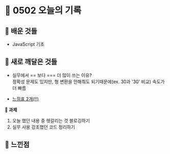 # 🧸 0502 오늘의 기록
## 💙 배운 것들
* JavaScript 기초

## 💚 새로 깨달은 것들
* 실무에서 == 보다 === 더 많이 쓰는 이유?   
정확성 문제도 있지만, 형 변환을 안해줘도 되기때문에(ex. 30과 '30' 비교) 속도가 더 빠름

* [느낌표 2개(!!)](https://github.com/iRRPL-AR/TIL/blob/main/Javascript/Basics/%EB%8A%90%EB%82%8C%ED%91%9C%202%EA%B0%9C(!!).md)

**📍 과제**
1. 오늘 했던 내용 중 헷갈리는 것 블로깅하기
2. 실무 사용 강조했던 코드 정리하기
 
## 💜 느낀점

